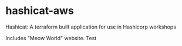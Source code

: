 # hashicat-aws
Hashicat: A terraform built application for use in Hashicorp workshops

Includes "Meow World" website.
Test
